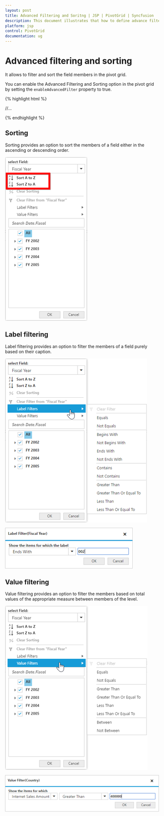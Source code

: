 ```yaml
---
layout: post
title: Advanced Filtering and Soritng | JSP | PivotGrid | Syncfusion
description: This document illustrates that how to define advance filtering and sorting with respective to the modes in JSP PivotGrid control
platform: jsp
control: PivotGrid
documentation: ug
---
```


# Advanced filtering and sorting

It allows to filter and sort the field members in the pivot grid.

You can enable the Advanced Filtering and Sorting option in the pivot grid by setting the `enableAdvancedFilter` property to true.

{% highlight html %}

<div class="cols-sample-area">
<ej:pivotGrid id="PivotGrid1" enableAdvancedFilter="true" enableGroupingBar="true">
	//...
</ej:pivotGrid>
</div>

{% endhighlight %}

## Sorting

Sorting provides an option to sort the members of a field either in the ascending or descending order.

![Sorting options in JSP pivot grid control](AdvanceFiltering_images/sorting.png)

## Label filtering

Label filtering provides an option to filter the members of a field purely based on their caption. 

![Label filtering options in JSP pivot grid control](AdvanceFiltering_images/filtering.png)

![Label filter dialog in JSP pivot grid control](AdvanceFiltering_images/filtering_dialog.png)


## Value filtering

Value filtering provides an option to filter the members based on total values of the appropriate measure between members of the level.

![Value filtering options in JSP pivot grid control](AdvanceFiltering_images/valuefilter.png)

![Value filter dialog in JSP pivot grid control](AdvanceFiltering_images/valuefilter_dialog.png)

